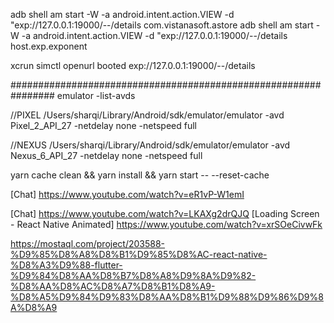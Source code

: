adb shell am start -W -a android.intent.action.VIEW -d "exp://127.0.0.1:19000/--/details com.vistanasoft.astore
adb shell am start -W -a android.intent.action.VIEW -d "exp://127.0.0.1:19000/--/details host.exp.exponent

xcrun simctl openurl booted exp://127.0.0.1:19000/--/details

################################################################
emulator -list-avds

//PIXEL
/Users/sharqi/Library/Android/sdk/emulator/emulator -avd Pixel_2_API_27 -netdelay none -netspeed full

//NEXUS
/Users/sharqi/Library/Android/sdk/emulator/emulator -avd Nexus_6_API_27 -netdelay none -netspeed full

yarn cache clean &&
yarn install &&
yarn start -- --reset-cache

[Chat] https://www.youtube.com/watch?v=eR1vP-W1emI

[Chat] https://www.youtube.com/watch?v=LKAXg2drQJQ
[Loading Screen - React Native Animated] https://www.youtube.com/watch?v=xrSOeCivwFk

https://mostaql.com/project/203588-%D9%85%D8%A8%D8%B1%D9%85%D8%AC-react-native-%D8%A3%D9%88-flutter-%D9%84%D8%AA%D8%B7%D8%A8%D9%8A%D9%82-%D8%AA%D8%AC%D8%A7%D8%B1%D8%A9-%D8%A5%D9%84%D9%83%D8%AA%D8%B1%D9%88%D9%86%D9%8A%D8%A9
